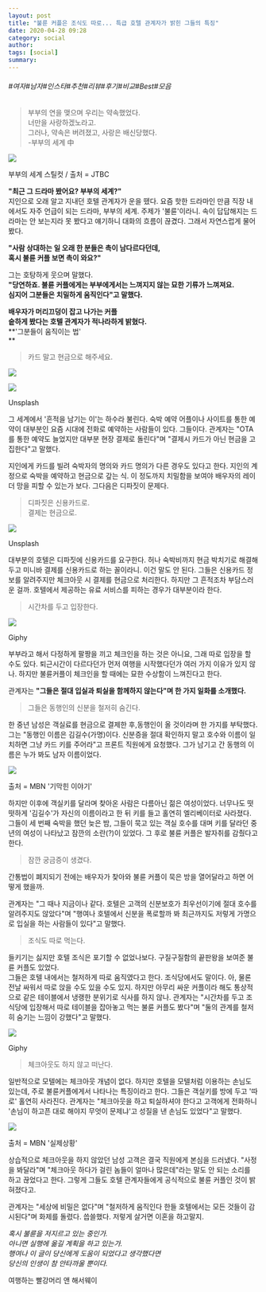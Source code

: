 ```yaml
---
layout: post
title: "불륜 커플은 조식도 따로... 특급 호텔 관계자가 밝힌 그들의 특징"
date: 2020-04-28 09:28
category: social
author: 
tags: [social]
summary: 
---
```


###### #여자#남자#인스타#추천#리뷰#후기#비교#Best#모음


> 부부의 연을 맺으며 우리는 약속했었다.  
> 너만을 사랑하겠노라고.  
> 그러나, 약속은 버려졌고, 사랑은 배신당했다.  
> -부부의 세계 中

![](https://post-phinf.pstatic.net/MjAyMDA0MDlfMTkw/MDAxNTg2NDIxMDQwODc1.tt83kGkifXYhTdkkN-1fggls5fWrll2oau712DOWIgog.IAjyLbPiUUEjPQpxXpDUiTuFCiPZ1xoXF7vryXLWHNwg.JPEG/202004031519226169_d.jpg?type=w1200)

부부의 세계 스틸컷 / 출처 = JTBC

**"최근 그 드라마 봤어요? 부부의 세계?"**  
지인으로 오래 알고 지내던 호텔 관계자가 운을 뗐다. 요즘 핫한 드라마인 만큼 직장 내에서도 자주 언급이 되는 드라마, 부부의 세계. 주제가 '불륜'이라니. 속이 답답해지는 드라마는 안 보는지라 못 봤다고 얘기하니 대화의 흐름이 끊겼다. 그래서 자연스럽게 물어봤다.  
  
**"사람 상대하는 일 오래 한 분들은 촉이 남다르다던데,**  
**혹시 불륜 커플 보면 촉이 와요?"**  
  
그는 호탕하게 웃으며 말했다.  
**"당연하죠. 불륜 커플에게는 부부에게서는 느껴지지 않는 묘한 기류가 느껴져요.**  
**심지어 그분들은 치밀하게 움직인다"고 말했다.**  

  
**배우자가 머리끄덩이 잡고 나가는 커플**  
**숱하게 봤다는 호텔 관계자가 적나라하게 밝혔다.**  
**'그분들이 움직이는 법'  
**  

> 카드 말고 현금으로 해주세요.

![](https://post-phinf.pstatic.net/MjAyMDA0MDlfMTc4/MDAxNTg2NDI0ODEzMjQ1.E8DeVjndvBg9dyGXubdvYonS4ni3Amq3TtRw6QbdcMQg.xuzKWXN3BcogpR1GjPtEZjDw2a3wradOqrUau7kolqog.JPEG/zsdlkfj.jpg?type=w1200)

![](https://post-phinf.pstatic.net/MjAyMDA0MDlfMTM3/MDAxNTg2NDI0ODQ4NDE1.v89Gmz7tG82x3_N2Sxs3RR89ovc_EYWTh9lBW4A17g4g.XhTo7zGdjFNLj3UPo7IPvHcWvqGFoPLcVypNHB1nIzsg.JPEG/travis-grossen--CaJIE1MiA4-unsplash.jpg?type=w1200)

Unsplash

  
그 세계에서 '흔적을 남기는 이'는 하수라 불린다. 숙박 예약 어플이나 사이트를 통한 예약이 대부분인 요즘 시대에 전화로 예약하는 사람들이 있다. 그들이다. 관계자는 "OTA를 통한 예약도 늘었지만 대부분 현장 결제로 돌린다"며 "결제시 카드가 아닌 현금을 고집한다"고 말했다.  
  
지인에게 카드를 빌려 숙박자의 명의와 카드 명의가 다른 경우도 있다고 한다. 지인의 계정으로 숙박을 예약하고 현금으로 갚는 식. 이 정도까지 치밀함을 보여야 배우자의 레이더 망을 피할 수 있는가 보다. 그다음은 디파짓이 문제다.  
  

> 디파짓은 신용카드로.  
> 결제는 현금으로.

![](https://post-phinf.pstatic.net/MjAyMDA0MDlfMTE4/MDAxNTg2NDIxNjQ2NjA2.CP7vQyoRSAcuOVYgMXEM73-bx2Pzf9s1oI8Lpy_A62cg.eUhzQMPkYkYfWHd7CZX-Uk4XyIWrSFH51ELNOnP-VEMg.JPEG/marius-zs1oTGD59fU-unsplash.jpg?type=w1200)

Unsplash

대부분의 호텔은 디파짓에 신용카드를 요구한다. 허나 숙박비까지 현금 박치기로 해결해두고 미니바 결제를 신용카드로 하는 꼴이라니. 이건 말도 안 된다. 그들은 신용카드 정보를 알려주지만 체크아웃 시 결제를 현금으로 처리한다. 하지만 그 흔적조차 부담스러운 걸까. 호텔에서 제공하는 유료 서비스를 피하는 경우가 대부분이라 한다.  
  
  

> 시간차를 두고 입장한다.

![](https://post-phinf.pstatic.net/MjAyMDA0MDlfNDIg/MDAxNTg2NDIxMzIyNzAz.syejP_pLY4tSisx1rZ-o82t70z7zo1otOj280kSpGRIg.YLbMhBeXhYKZO1tyKAdGdfcDz9pc7_XWcvF8m_YggxIg.GIF/giphy_%282%29.gif?type=w1200)

Giphy

부부라고 해서 다정하게 팔짱을 끼고 체크인을 하는 것은 아니요, 그래 따로 입장을 할 수도 있다. 퇴근시간이 다르다던가 먼저 여행을 시작했다던가 여러 가지 이유가 있지 않나. 하지만 불륜커플이 체크인을 할 때에는 묘한 수상함이 느껴진다고 한다.  
  
관계자는 **"그들은 절대 입실과 퇴실을 함께하지 않는다"며 한 가지 일화를 소개했다.**  
  
  
  

> 그들은 동행인의 신분을 철저히 숨긴다.

  
한 중년 남성은 객실료를 현금으로 결제한 후,동행인이 올 것이라며 한 가지를 부탁했다. 그는 "동행인 이름은 김길수(가명)이다. 신분증을 절대 확인하지 말고 호수와 이름이 일치하면 그냥 카드 키를 주어라"고 프론트 직원에게 요청했다. 그가 남기고 간 동행의 이름은 누가 봐도 남자 이름이었다.  

![](https://post-phinf.pstatic.net/MjAyMDA0MDlfMTAg/MDAxNTg2NDI1NjY4ODA5.k1AYBobcZEQrjdWVCxM7o2MlrJLpW_JGqKzocVYpkFsg.jNbW5VAkpE6jnKQPvCL6sAY9VJVCKgFfv8h15aB_-KEg.JPEG/162gsmqtoxqifk047ioj.jpg?type=w1200)

출처 = MBN '기막힌 이야기'

  
하지만 이후에 객실키를 달라며 찾아온 사람은 다름아닌 젊은 여성이었다. 너무나도 떳떳하게 '김길수'가 자신의 이름이라고 한 뒤 키를 들고 홀연히 엘리베이터로 사라졌다. 그들이 세 번째 숙박을 했던 늦은 밤, 그들이 묵고 있는 객실 호수를 대며 키를 달라던 중년의 여성이 나타났고 잠깐의 소란(?)이 있었다. 그 후로 불륜 커플은 발자취를 감췄다고 한다.  

> 잠깐 궁금증이 생겼다.

간통법이 폐지되기 전에는 배우자가 찾아와 불륜 커플이 묵은 방을 열어달라고 하면 어떻게 했을까.  
  
관계자는 "그 때나 지금이나 같다. 호텔은 고객의 신분보호가 최우선이기에 절대 호수를 알려주지도 않았다"며 "행여나 호텔에서 신분을 폭로할까 봐 최근까지도 저렇게 가명으로 입실을 하는 사람들이 있다"고 말했다.  
  

> 조식도 따로 먹는다.

들키기는 싫지만 호텔 조식은 포기할 수 없었나보다. 구질구질함의 끝판왕을 보여준 불륜 커플도 있었다.  
그들은 호텔 내에서는 철저하게 따로 움직였다고 한다. 조식당에서도 말이다. 아, 물론 전날 싸워서 따로 앉을 수도 있을 수도 있지. 하지만 아무리 싸운 커플이라 해도 통상적으로 같은 테이블에서 냉랭한 분위기로 식사를 하지 않나. 관계자는 "시간차를 두고 조식당에 입장해서 따로 테이블을 잡아놓고 먹는 불륜 커플도 봤다"며 "둘의 관계를 철저히 숨기는 느낌이 강했다"고 말했다.  
  

![](https://post-phinf.pstatic.net/MjAyMDA0MDlfMjUx/MDAxNTg2NDI1Nzk3NTU5.EJribYMQp8jkQ2EOH80wIEqyHWKcQhvmbM-4sRLqaAMg.yGoWniS3u7m_XtZT_HDd6EdEuTvocp_YAkLEyWoLveAg.GIF/giphy.gif?type=w1200)

Giphy

> 체크아웃도 하지 않고 떠난다.

일반적으로 모텔에는 체크아웃 개념이 없다. 하지만 호텔을 모텔처럼 이용하는 손님도 있는데, 주로 불륜커플에게서 나타나는 특징이라고 한다. 그들은 객실키를 방에 두고 '따로' 홀연히 사라진다. 관계자는 "체크아웃을 하고 퇴실하셔야 한다고 고객에게 전화하니 '손님이 하고픈 대로 해야지 무엇이 문제냐'고 성질을 낸 손님도 있었다"고 말했다.  

![](https://post-phinf.pstatic.net/MjAyMDA0MDlfMTg5/MDAxNTg2NDI1ODI2NzYy.1myJeuSPi3zWMo0yecZIdAXEDdcpOG3sdpYoJCx5_eAg.CgRpBLUFgcK3FVnCtHdbzq_-oH739_kE2EiQGRx6i-wg.JPEG/15231496565ac96b5823aa7.jpg?type=w1200)

출처 = MBN '실제상황'

상습적으로 체크아웃을 하지 않았던 남성 고객은 결국 직원에게 본심을 드러냈다. "사정을 봐달라"며 "체크아웃 하다가 걸린 놈들이 얼마나 많은데"라는 말도 안 되는 소리를 하고 끊었다고 한다. 그렇게 그들도 호텔 관계자들에게 공식적으로 불륜 커플인 것이 밝혀졌다고.  
  
관계자는 "세상에 비밀은 없다"며 "철저하게 움직인다 한들 호텔에서는 모든 것들이 감시된다"며 화제를 돌렸다. 씁쓸했다. 저렇게 살거면 이혼을 하고말지.

_혹시 불륜을 저지르고 있는 중인가._  
_아니면 실행에 옮길 계획을 하고 있는가._  
_행여나 이 글이 당신에게 도움이 되었다고 생각했다면_  
_당신의 인생이 참 안타까울 뿐이다._

  
여행하는 빨강머리 앤 해서웨이